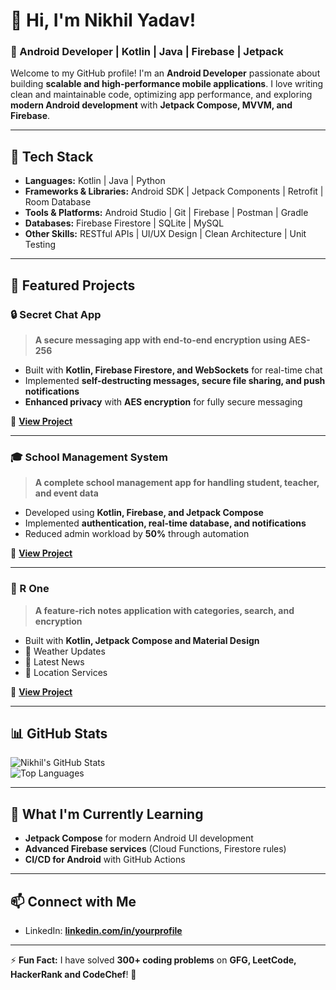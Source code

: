 # 👋 Hi, I'm Nikhil Yadav!  
### 🚀 Android Developer | Kotlin | Java | Firebase | Jetpack  

Welcome to my GitHub profile! I'm an **Android Developer** passionate about building **scalable and high-performance mobile applications**. I love writing clean and maintainable code, optimizing app performance, and exploring **modern Android development** with **Jetpack Compose, MVVM, and Firebase**.  

---

## 🔧 Tech Stack  
- **Languages:** Kotlin | Java | Python  
- **Frameworks & Libraries:** Android SDK | Jetpack Components | Retrofit | Room Database  
- **Tools & Platforms:** Android Studio | Git | Firebase | Postman | Gradle  
- **Databases:** Firebase Firestore | SQLite | MySQL  
- **Other Skills:** RESTful APIs | UI/UX Design | Clean Architecture | Unit Testing  

---

## 📱 Featured Projects  

### 🔒 Secret Chat App  
> **A secure messaging app with end-to-end encryption using AES-256**  
- Built with **Kotlin, Firebase Firestore, and WebSockets** for real-time chat  
- Implemented **self-destructing messages, secure file sharing, and push notifications**  
- **Enhanced privacy** with **AES encryption** for fully secure messaging  

🔗 **[View Project](https://github.com/YourGitHub/SecretChatApp)**  

---

### 🎓 School Management System  
> **A complete school management app for handling student, teacher, and event data**  
- Developed using **Kotlin, Firebase, and Jetpack Compose**  
- Implemented **authentication, real-time database, and notifications**  
- Reduced admin workload by **50%** through automation  

🔗 **[View Project](https://github.com/YourGitHub/SchoolManagementApp)**  

---

### 📝 R One
> **A feature-rich notes application with categories, search, and encryption**  
- Built with **Kotlin, Jetpack Compose and Material Design** 
- 🔆 Weather Updates
- 📰 Latest News
- 📍 Location Services

🔗 **[View Project](https:)**  

---

## 📊 GitHub Stats  

![Nikhil's GitHub Stats](https://github-readme-stats.vercel.app/api?username=YourGitHub&show_icons=true&theme=radical)  
![Top Languages](https://github-readme-stats.vercel.app/api/top-langs/?username=YourGitHub&layout=compact&theme=radical)  

---

## 🌱 What I'm Currently Learning  
- **Jetpack Compose** for modern Android UI development  
- **Advanced Firebase services** (Cloud Functions, Firestore rules)  
- **CI/CD for Android** with GitHub Actions  

---

## 📫 Connect with Me  
- LinkedIn: **[linkedin.com/in/yourprofile](https://www.linkedin.com/in/nikhil-yadav-411758282?trk=contact-info)**  
---

⚡ **Fun Fact:** I have solved **300+ coding problems** on **GFG, LeetCode, HackerRank and CodeChef**! 🚀  

<!---
Nikhil-Dev-R/Nikhil-Dev-R is a ✨ special ✨ repository because its `README.md` (this file) appears on your GitHub profile.
You can click the Preview link to take a look at your changes.
--->
